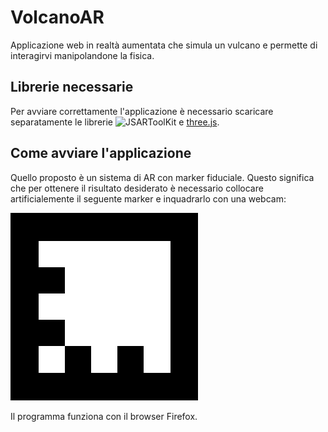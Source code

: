 # VolcanoAR

Applicazione web in realtà aumentata che simula un vulcano e permette di interagirvi manipolandone la fisica.

## Librerie necessarie
Per avviare correttamente l'applicazione è necessario scaricare separatamente le librerie ![JSARToolKit](https://github.com/kig/JSARToolKit) e [three.js](https://threejs.org).

## Come avviare l'applicazione
Quello proposto è un sistema di AR con marker fiduciale. Questo significa che per ottenere il risultato desiderato è necessario collocare artificialemente il seguente marker e inquadrarlo con una webcam:

![alt text](https://github.com/DottRosa/VolcanoAR/blob/master/0.png "Marker fiduciale")

Il programma funziona con il browser Firefox.
